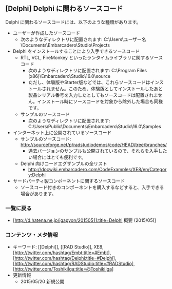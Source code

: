 ## [Delphi] Delphi に関わるソースコード

Delphi に関わるソースコードには、以下のような種類があります。
* ユーザーが作成したソースコード
  * 次のようなディレクトリに配置されます: C:\Users\ユーザー名\Documents\Embarcadero\Studio\Projects
* Delphi をインストールすることにより入手できるソースコード
  * RTL, VCL, FireMonkey といったランタイムライブラリに関するソースコード
    * 次のようなディレクトリに配置されます: C:\Program Files (x86)\Embarcadero\Studio\16.0\source
    * ただし、体験版やStarter版などでは、これらソースコードはインストールされません。このため、体験版としてインストールしたあと製品シリアル番号を入力したとしてもソースコードは配置されません。インストール時にソースコードを対象から除外した場合も同様です。
  * サンプルのソースコード
    * 次のようなディレクトリに配置されます: C:\Users\Public\Documents\Embarcadero\Studio\16.0\Samples
* インターネット上に公開されているソースコード
  * サンプルのソースコード: http://sourceforge.net/p/radstudiodemos/code/HEAD/tree/branches/
    * 過去バージョンのサンプルも公開されているので、それらを入手したい場合にはとても便利です。
  * Delphi 向けコードエグザンプルの全リスト
    * http://docwiki.embarcadero.com/CodeExamples/XE8/en/Category:Delphi
* サードパーティ製コンポーネントに関するソースコード
  * ソースコード付きのコンポーネントを購入するなどすると、入手できる場合があります。


### 一覧に戻る

* [http://d.hatena.ne.jp/igapyon/20150511:title=Delphi 概要 (2015/05)]


### コンテンツ・メタ情報

* キーワード: [[Delphi]], [[RAD Studio]], XE8, [http://twitter.com/hashtag/Embt:title=#Embt], [http://twitter.com/hashtag/Delphi:title=#Delphi], [http://twitter.com/hashtag/RADStudio:title=#RADStudio], [http://twitter.com/ToshikiIga:title=@ToshikiIga]
* 更新情報
  * 2015/05/20 新規公開
